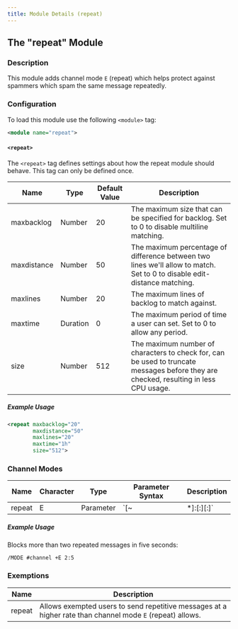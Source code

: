 ```yaml
---
title: Module Details (repeat)
---
```


## The "repeat" Module

### Description

This module adds channel mode `E` (repeat) which helps protect against spammers which spam the same message repeatedly.

### Configuration

To load this module use the following `<module>` tag:

```xml
<module name="repeat">
```

#### `<repeat>`

The `<repeat>` tag defines settings about how the repeat module should behave. This tag can only be defined once.

Name        | Type     | Default Value | Description
----------- | -------- | ------------- | -----------
maxbacklog  | Number   | 20            | The maximum size that can be specified for backlog. Set to 0 to disable multiline matching.
maxdistance | Number   | 50            | The maximum percentage of difference between two lines we'll allow to match. Set to 0 to disable edit-distance matching.
maxlines    | Number   | 20            | The maximum lines of backlog to match against.
maxtime     | Duration | 0             | The maximum period of time a user can set. Set to 0 to allow any period.
size        | Number   | 512           | The maximum number of characters to check for, can be used to truncate messages before they are checked, resulting in less CPU usage.

##### Example Usage

```xml
<repeat maxbacklog="20"
        maxdistance="50"
        maxlines="20"
        maxtime="1h"
        size="512">
```

### Channel Modes

Name   | Character | Type      | Parameter Syntax                                | Description
------ | --------- | --------- | ----------------------------------------------- | -----------
repeat | E         | Parameter | `[~|*]<lines>:<sec>[:<difference>][:<backlog>]` | Configures the messages that should be considered a repeat. If prefixed with ~ the messages are blocked. If prefixed with * then offending users are banned. If not prefixed then offending users are kicked.

##### Example Usage

Blocks more than two repeated messages in five seconds:

```plaintext
/MODE #channel +E 2:5
```

### Exemptions

Name   | Description
------ | -----------
repeat | Allows exempted users to send repetitive messages at a higher rate than channel mode `E` (repeat) allows.
